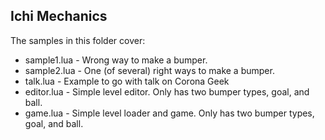 Ichi Mechanics
-----------------

The samples in this folder cover:
 * sample1.lua - Wrong way to make a bumper.
 * sample2.lua - One (of several) right ways to make a bumper.
 * talk.lua - Example to go with talk on Corona Geek
 * editor.lua - Simple level editor.  Only has two bumper types, goal, and ball.
 * game.lua - Simple level loader and game.  Only has two bumper types, goal, and ball.



